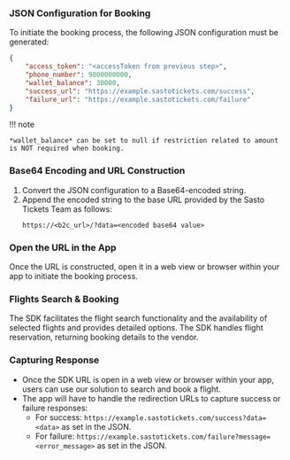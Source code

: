 ### JSON Configuration for Booking
To initiate the booking process, the following JSON configuration must be generated:
```json
{
    "access_token": "<accessToken from previous step>",
    "phone_number": 9800000000,
    "wallet_balance": 30000,
    "success_url": "https://example.sastotickets.com/success",
    "failure_url": "https://example.sastotickets.com/failure"
}
```
!!! note

    *wallet_balance* can be set to null if restriction related to amount is NOT required when booking.

### Base64 Encoding and URL Construction
1. Convert the JSON configuration to a Base64-encoded string.
2. Append the encoded string to the base URL provided by the Sasto Tickets Team as follows:
   ```
   https://<b2c_url>/?data=<encoded base64 value>
   ```

### Open the URL in the App
Once the URL is constructed, open it in a web view or browser within your app to initiate the booking process.

### Flights Search & Booking
The SDK facilitates the flight search functionality and the availability of selected flights and provides detailed options. The SDK handles flight reservation, returning booking details to the vendor.

### Capturing Response
- Once the SDK URL is open in a web view or browser within your app, users can use our solution to search and book a flight.
- The app will have to handle the redirection URLs to capture success or failure responses:
  - For success: `https://example.sastotickets.com/success?data=<data>` as set in the JSON.
  - For failure: `https://example.sastotickets.com/failure?message=<error_message>` as set in the JSON.
